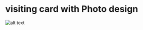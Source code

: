 # visiting card with Photo design
![alt text](https://github.com/bijoy-cwl/visiting_card/screenshots/s1.jpg?raw=true)